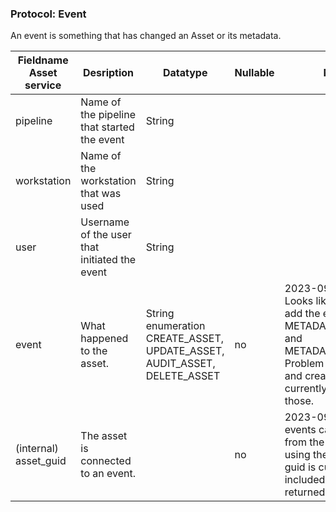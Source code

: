 ### Protocol: Event

An event is something that has changed an Asset or its metadata. 

| Fieldname Asset service | Desription | Datatype | Nullable | Notes |
|--|--|--|--|--| 
| pipeline | Name of the pipeline that started the event | String |  |  |
| workstation | Name of the workstation that was used | String |  |  |
| user | Username of the user that initiated the event | String |  |  |  
| event | What happened to the asset. | String enumeration CREATE_ASSET, UPDATE_ASSET, AUDIT_ASSET, DELETE_ASSET | no | 2023-09-08 T: Looks like we need to add the event types METADATA_CREATED and METADATA_UPDATED. Problem is that update and create asset are currently used for those. |
| (internal) asset_guid | The asset is connected to an event. |  | no | 2023-09-08 T: The events can be fetched from the webservice using the guid. The guid is currently not included in the returned json. |